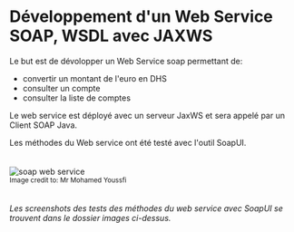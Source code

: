 # Développement d'un Web Service SOAP, WSDL avec JAXWS
Le but est de dévolopper un Web Service soap permettant de:
- convertir un montant de l'euro en DHS
- consulter un compte 
- consulter la liste de comptes

Le web service est déployé avec un serveur JaxWS et sera appelé par un Client SOAP Java.

Les méthodes du Web service ont été testé avec l'outil SoapUI.
\
\
\
![soap web service](https://user-images.githubusercontent.com/72311680/199121884-25725407-b18a-4874-b015-2cdc0f2cb9d8.png)
\
<sub > Image credit to: Mr Mohamed Youssfi </sub>
\
\
\
*Les screenshots des tests des méthodes du web service avec SoapUI se trouvent dans le dossier images ci-dessus.*
